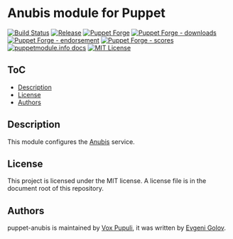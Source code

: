 # Anubis module for Puppet

[![Build Status](https://github.com/voxpupuli/puppet-anubis/workflows/CI/badge.svg)](https://github.com/voxpupuli/puppet-anubis/actions?query=workflow%3ACI)
[![Release](https://github.com/voxpupuli/puppet-anubis/actions/workflows/release.yml/badge.svg)](https://github.com/voxpupuli/puppet-anubis/actions/workflows/release.yml)
[![Puppet Forge](https://img.shields.io/puppetforge/v/puppet/anubis.svg)](https://forge.puppetlabs.com/puppet/anubis)
[![Puppet Forge - downloads](https://img.shields.io/puppetforge/dt/puppet/anubis.svg)](https://forge.puppetlabs.com/puppet/anubis)
[![Puppet Forge - endorsement](https://img.shields.io/puppetforge/e/puppet/anubis.svg)](https://forge.puppetlabs.com/puppet/anubis)
[![Puppet Forge - scores](https://img.shields.io/puppetforge/f/puppet/anubis.svg)](https://forge.puppetlabs.com/puppet/anubis)
[![puppetmodule.info docs](http://www.puppetmodule.info/images/badge.png)](http://www.puppetmodule.info/m/puppet-anubis)
[![MIT License](https://img.shields.io/github/license/voxpupuli/puppet-anubis.svg)](LICENSE)

## ToC

* [Description](#description)
* [License](#license)
* [Authors](#authors)

## Description

This module configures the [Anubis](https://anubis.techaro.lol/) service.

## License

This project is licensed under the MIT license. A license file is in the document root of this repository.

## Authors

puppet-anubis is maintained by [Vox Pupuli](https://voxpupuli.org), it was written by [Evgeni Golov](https://github.com/evgeni).
